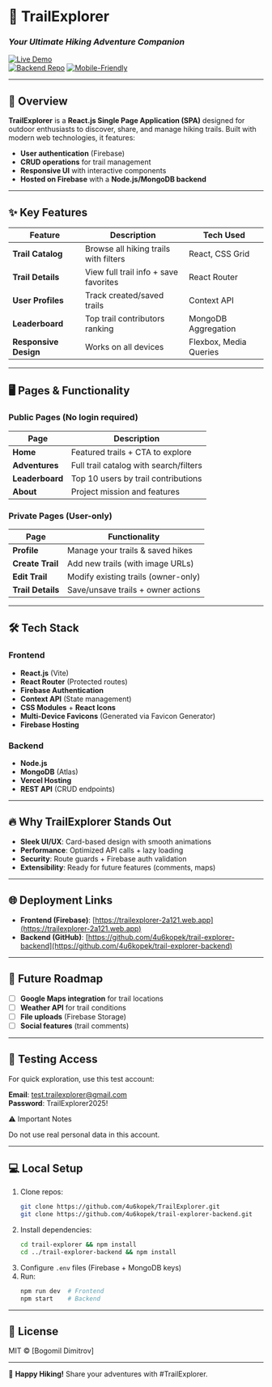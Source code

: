 # 🌲 **TrailExplorer**

### _Your Ultimate Hiking Adventure Companion_

[![Live Demo](https://img.shields.io/badge/Live_Demo-Firebase-orange?style=for-the-badge&logo=firebase)](https://trailexplorer-2a121.web.app)  
[![Backend Repo](https://img.shields.io/badge/Backend-GitHub-black?style=for-the-badge&logo=github)](https://github.com/4u6kopek/trail-explorer-backend)
[![Mobile-Friendly](https://img.shields.io/badge/Mobile-Friendly-4CAF50?style=for-the-badge&logo=smartphone)](https://trailexplorer-2a121.web.app)

---

## 🚀 **Overview**

**TrailExplorer** is a **React.js Single Page Application (SPA)** designed for outdoor enthusiasts to discover, share, and manage hiking trails. Built with modern web technologies, it features:

- **User authentication** (Firebase)
- **CRUD operations** for trail management
- **Responsive UI** with interactive components
- **Hosted on Firebase** with a **Node.js/MongoDB backend**

---

## ✨ **Key Features**

| Feature               | Description                           | Tech Used              |
| --------------------- | ------------------------------------- | ---------------------- |
| **Trail Catalog**     | Browse all hiking trails with filters | React, CSS Grid        |
| **Trail Details**     | View full trail info + save favorites | React Router           |
| **User Profiles**     | Track created/saved trails            | Context API            |
| **Leaderboard**       | Top trail contributors ranking        | MongoDB Aggregation    |
| **Responsive Design** | Works on all devices                  | Flexbox, Media Queries |

---

## 🖥️ **Pages & Functionality**

### **Public Pages** (No login required)

| Page            | Description                            |
| --------------- | -------------------------------------- |
| **Home**        | Featured trails + CTA to explore       |
| **Adventures**  | Full trail catalog with search/filters |
| **Leaderboard** | Top 10 users by trail contributions    |
| **About**       | Project mission and features           |

### **Private Pages** (User-only)

| Page              | Functionality                       |
| ----------------- | ----------------------------------- |
| **Profile**       | Manage your trails & saved hikes    |
| **Create Trail**  | Add new trails (with image URLs)    |
| **Edit Trail**    | Modify existing trails (owner-only) |
| **Trail Details** | Save/unsave trails + owner actions  |

---

## 🛠️ **Tech Stack**

### **Frontend**

- **React.js** (Vite)
- **React Router** (Protected routes)
- **Firebase Authentication**
- **Context API** (State management)
- **CSS Modules** + **React Icons**
- **Multi-Device Favicons** (Generated via Favicon Generator)
- **Firebase Hosting**

### **Backend**

- **Node.js**
- **MongoDB** (Atlas)
- **Vercel Hosting**
- **REST API** (CRUD endpoints)

---

## 🔥 **Why TrailExplorer Stands Out**

- **Sleek UI/UX**: Card-based design with smooth animations
- **Performance**: Optimized API calls + lazy loading
- **Security**: Route guards + Firebase auth validation
- **Extensibility**: Ready for future features (comments, maps)

---

## 🌐 **Deployment Links**

- **Frontend (Firebase)**: [https://trailexplorer-2a121.web.app](https://trailexplorer-2a121.web.app)
- **Backend (GitHub)**: [https://github.com/4u6kopek/trail-explorer-backend](https://github.com/4u6kopek/trail-explorer-backend)

---

## 🚧 **Future Roadmap**

- [ ] **Google Maps integration** for trail locations
- [ ] **Weather API** for trail conditions
- [ ] **File uploads** (Firebase Storage)
- [ ] **Social features** (trail comments)

---

## 🔐 **Testing Access** 
For quick exploration, use this test account:

**Email**: test.trailexplorer@gmail.com  
**Password**: TrailExplorer2025!

⚠️ Important Notes

Do not use real personal data in this account.

---

## 💻 **Local Setup**

1. Clone repos:
   ```bash
   git clone https://github.com/4u6kopek/TrailExplorer.git
   git clone https://github.com/4u6kopek/trail-explorer-backend.git
   ```
2. Install dependencies:
   ```bash
   cd trail-explorer && npm install
   cd ../trail-explorer-backend && npm install
   ```
3. Configure `.env` files (Firebase + MongoDB keys)
4. Run:
   ```bash
   npm run dev  # Frontend
   npm start    # Backend
   ```

---

## 📜 **License**

MIT © [Bogomil Dimitrov]

---

🌟 **Happy Hiking!** Share your adventures with #TrailExplorer.

